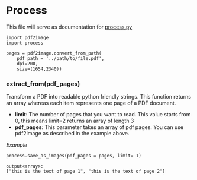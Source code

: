 # Process

This file will serve as documentation for [process.py](../process.py)

    import pdf2image
    import process

    pages = pdf2image.convert_from_path(
        pdf_path = '../path/to/file.pdf',
        dpi=200,
        size=(1654,2340))

### extract_from(pdf_pages)

Transform a PDF into readable python friendly strings. This function returns an array whereas each item represents one page of a PDF document.

- **limit**: The number of pages that you want to read. This value starts from 0, this means limit=2 returns an array of length 3
- **pdf_pages**: This parameter takes an array of pdf pages. You can use pdf2image as described in the example above.

_Example_

    process.save_as_images(pdf_pages = pages, limit= 1)

    output<array>:
    ["this is the text of page 1", "this is the text of page 2"]
